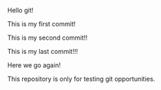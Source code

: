 Hello git!

This is my first commit!

This is my second commit!!

This is my last commit!!!

Here we go again!

This repository is only for testing git opportunities.